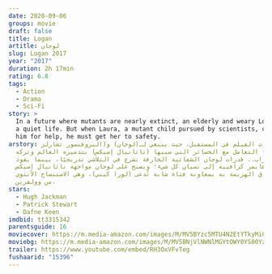 ```yaml
---
date: 2020-09-06
groups: movie
draft: false
title: Logan
artitle: لوجان
slug: Logan 2017
year: "2017"
duration: 2h 17min
rating: 6.8
tags:
  - Action
  - Drama
  - Sci-Fi
story: >
  In a future where mutants are nearly extinct, an elderly and weary Logan leads
  a quiet life. But when Laura, a mutant child pursued by scientists, comes to
  him for help, he must get her to safety.
arstory: تدور أحداث الفيلم في المستقبل، حيث ينبغي لـ(لوجان) و(البروفيسور تشارلز
  كزافييه) التعامل مع الخسائر التي سببها (ناثانيال إسيكس) بتدميره العالم وتركه
  في الخراب.. قدرات لوجان الشفائية الخارقة تشرع في التلاشي تدريجيًا، بينما يقود
  داء الزهايمر كزافييه إلى نسيان كل شيء؛ ويصبح على لوجان مواجهة ناثانيال إسيكس
  وإلحاق الهزيمة به بمعاونة فتاة شابة تًدعى (لورا كيني)، وهي الاستنساخ الأنثوي
  من وولفرين.
stars:
  - Hugh Jackman
  - Patrick Stewart
  - Dafne Keen
imdbid: tt3315342
parentsguide: 16
moviecover: https://m.media-amazon.com/images/M/MV5BYzc5MTU4N2EtYTkyMi00NjdhLTg3NWEtMTY4OTEyMzJhZTAzXkEyXkFqcGdeQXVyNjc1NTYyMjg@._V1_.jpg
moviebg: https://m.media-amazon.com/images/M/MV5BNjVlNWNlMGYtOWY0YS00YzM2LWE3M2MtNDM4MjU0NTBjOTk3XkEyXkFqcGdeQXVyNjUxMjc1OTM@._V1_SX1777_CR0,0,1777,747_AL_.jpg
trailer: https://www.youtube.com/embed/RH3OxVFvTeg
fushaarid: "15396"
---
```

